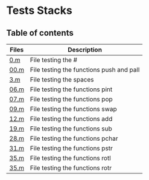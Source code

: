 # Tests Stacks

## Table of contents
Files | Description
----- | -----------
[0.m](./0.m) | File testing the #
[00.m](./00.m) | File testing the functions push and pall
[3.m](./3.m) | File testing the spaces
[06.m](./06.m) | File testing the functions pint
[07.m](./07.m) | File testing the functions pop
[09.m](./09.m) | File testing the functions swap
[12.m](./12.m) | File testing the functions add
[19.m](./19.m) | File testing the functions sub
[28.m](./28.m) | File testing the functions pchar
[31.m](./31.m) | File testing the functions pstr
[35.m](./35.m) | File testing the functions rotl
[35.m](./35.m) | File testing the functions rotr
